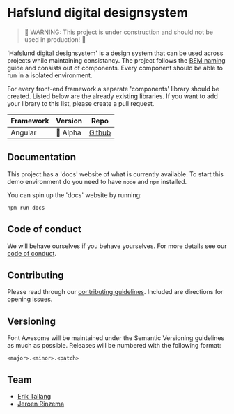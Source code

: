 # Hafslund digital designsystem

> 🚧 WARNING: This project is under construction and should not be used in production! 🚧

'Hafslund digital designsystem' is a design system that can be used across projects while maintaining consistancy. The project follows the [BEM naming](http://getbem.com/naming) guide and consists out of components. Every component should be able to run in a isolated environment.

For every front-end framework a separate 'components' library should be created. Listed below are the already existing libraries. If you want to add your library to this list, please create a pull request.

| Framework     | Version       | Repo          |
| ------------- | ------------- | ------------- |
| Angular | 🚧 Alpha | [Github](https://github.com/hafslundnett/hdd-ng-components) |

## Documentation

This project has a 'docs' website of what is currently available. To start this demo environment do you need to have `node` and `npm` installed.

You can spin up the 'docs' website by running:

`npm run docs`

## Code of conduct

We will behave ourselves if you behave yourselves. For more details see our
[code of conduct](./CODE_OF_CONDUCT.md).

## Contributing

Please read through our [contributing guidelines](./CONTRIBUTING.md).  Included
are directions for opening issues.

## Versioning

Font Awesome will be maintained under the Semantic Versioning guidelines as much as possible. Releases will be numbered
with the following format:

`<major>.<minor>.<patch>`

## Team

*   [Erik Tallang](https://github.com/eTallang)
*   [Jeroen Rinzema](https://github.com/jeroenrinzema)
